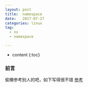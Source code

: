 ```yaml
---
layout: post
title:  namespace
date:   2017-07-27  
categories: linux
tag:
  - ns
  - namespace

---
```

* content
{:toc}

### 前言
偷懒参考别人的吧，如下写得很不错
[参考](https://blog.csdn.net/ghost_leader/article/details/71075551)
